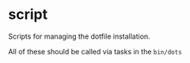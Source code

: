 # script

Scripts for managing the dotfile installation.

All of these should be called via tasks in the `bin/dots`
